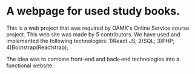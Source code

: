 # A webpage for used study books.

This is a web project that was required by OAMK's Online Service course project. This web site was made by 5 contributors.
We have used and implemented the following technologies:
1)React JS;
2)SQL;
3)PHP;
4)Bootstrap(Reactstrap);

The idea was to combine front-end and back-end technologies into a functional website.